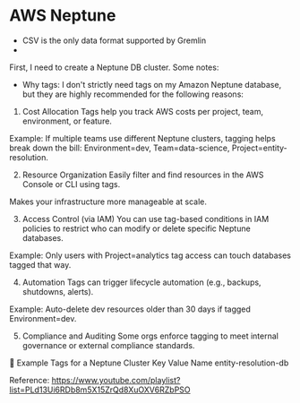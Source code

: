 # AWS Neptune

- CSV is the only data format supported by Gremlin
- 

First, I need to create a Neptune DB cluster. Some notes:
- Why tags:
I don't strictly need tags on my Amazon Neptune database, but they are highly recommended for the following reasons:

1. Cost Allocation
Tags help you track AWS costs per project, team, environment, or feature.

Example: If multiple teams use different Neptune clusters, tagging helps break down the bill:
Environment=dev, Team=data-science, Project=entity-resolution.

2. Resource Organization
Easily filter and find resources in the AWS Console or CLI using tags.

Makes your infrastructure more manageable at scale.

3. Access Control (via IAM)
You can use tag-based conditions in IAM policies to restrict who can modify or delete specific Neptune databases.

Example: Only users with Project=analytics tag access can touch databases tagged that way.

4. Automation
Tags can trigger lifecycle automation (e.g., backups, shutdowns, alerts).

Example: Auto-delete dev resources older than 30 days if tagged Environment=dev.

5. Compliance and Auditing
Some orgs enforce tagging to meet internal governance or external compliance standards.

📝 Example Tags for a Neptune Cluster
Key	Value
Name	entity-resolution-db


Reference: https://www.youtube.com/playlist?list=PLd13Ui6RDb8m5X15ZrQd8XuOXV6RZbPSO 

